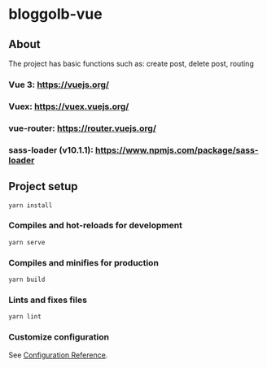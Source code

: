 # bloggolb-vue

## About
The project has basic functions such as: create post, delete post, routing

### Vue 3: https://vuejs.org/

### Vuex: https://vuex.vuejs.org/

### vue-router: https://router.vuejs.org/

### sass-loader (v10.1.1): https://www.npmjs.com/package/sass-loader


## Project setup
```
yarn install
```

### Compiles and hot-reloads for development
```
yarn serve
```

### Compiles and minifies for production
```
yarn build
```

### Lints and fixes files
```
yarn lint
```

### Customize configuration
See [Configuration Reference](https://cli.vuejs.org/config/).
